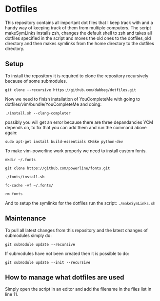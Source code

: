 # Dotfiles
This repository contains all important dot files that I keep track with and a handy way of keeping track of them from multiple computers. The script makeSymLinks installs zsh, changes the default shell to zsh and takes all dotfiles specified in the script and moves the old ones to the dotfiles_old directory and then makes symlinks from the home directory to the dotfiles directory.


## Setup
To install the repository it is required to clone the repository recursively because of some submodules.

`git clone --recursive https://github.com/dabbeg/dotfiles.git`

Now we need to finish installation of YouCompleteMe with going to dotfiles/vim/bundle/YouCompleteMe and doing:

`./install.sh --clang-completer`

possibly you will get an error because there are three depandancies YCM depends on, to fix that you can add them and run the command above again:

`sudo apt-get install build-essentials CMake python-dev`

To make vim-powerline work properly we need to install custom fonts.

`mkdir ~/.fonts`

`git clone https://github.com/powerline/fonts.git`

`./fonts/install.sh`

`fc-cache -vf ~/.fonts/`

`rm fonts`

And to setup the symlinks for the dotfiles run the script:
`./makeSymLinks.sh`


## Maintenance
To pull all latest changes from this repository and the latest changes of submodules simply do:

`git submodule update --recursive`

If submodules have not been created then it is possible to do:

`git submodule update --init --recursive`


## How to manage what dotfiles are used
Simply open the script in an editor and add the filename in the files list in line 11.
